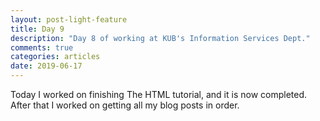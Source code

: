 ```yaml
---
layout: post-light-feature
title: Day 9
description: "Day 8 of working at KUB's Information Services Dept."
comments: true
categories: articles
date: 2019-06-17
---
```


Today I worked on finishing The HTML tutorial, and it is now completed. After that I worked on getting all my blog posts in order.